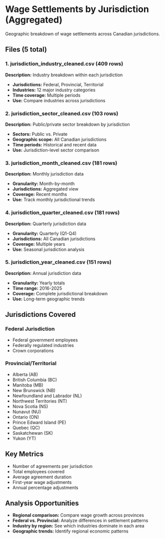 # Wage Settlements by Jurisdiction (Aggregated)

Geographic breakdown of wage settlements across Canadian jurisdictions.

## Files (5 total)

### 1. jurisdiction_industry_cleaned.csv (409 rows)
**Description:** Industry breakdown within each jurisdiction
- **Jurisdictions:** Federal, Provincial, Territorial
- **Industries:** 12 major industry categories
- **Time coverage:** Multiple periods
- **Use:** Compare industries across jurisdictions

### 2. jurisdiction_sector_cleaned.csv (103 rows)
**Description:** Public/private sector breakdown by jurisdiction
- **Sectors:** Public vs. Private
- **Geographic scope:** All Canadian jurisdictions
- **Time periods:** Historical and recent data
- **Use:** Jurisdiction-level sector comparison

### 3. jurisdiction_month_cleaned.csv (181 rows)
**Description:** Monthly jurisdiction data
- **Granularity:** Month-by-month
- **Jurisdictions:** Aggregated view
- **Coverage:** Recent months
- **Use:** Track monthly jurisdictional trends

### 4. jurisdiction_quarter_cleaned.csv (181 rows)
**Description:** Quarterly jurisdiction data
- **Granularity:** Quarterly (Q1-Q4)
- **Jurisdictions:** All Canadian jurisdictions
- **Coverage:** Multiple years
- **Use:** Seasonal jurisdiction analysis

### 5. jurisdiction_year_cleaned.csv (151 rows)
**Description:** Annual jurisdiction data
- **Granularity:** Yearly totals
- **Time range:** 2016-2025
- **Coverage:** Complete jurisdictional breakdown
- **Use:** Long-term geographic trends

## Jurisdictions Covered

### Federal Jurisdiction
- Federal government employees
- Federally regulated industries
- Crown corporations

### Provincial/Territorial
- Alberta (AB)
- British Columbia (BC)
- Manitoba (MB)
- New Brunswick (NB)
- Newfoundland and Labrador (NL)
- Northwest Territories (NT)
- Nova Scotia (NS)
- Nunavut (NU)
- Ontario (ON)
- Prince Edward Island (PE)
- Quebec (QC)
- Saskatchewan (SK)
- Yukon (YT)

## Key Metrics

- Number of agreements per jurisdiction
- Total employees covered
- Average agreement duration
- First-year wage adjustments
- Annual percentage adjustments

## Analysis Opportunities

- **Regional comparison:** Compare wage growth across provinces
- **Federal vs. Provincial:** Analyze differences in settlement patterns
- **Industry by region:** See which industries dominate in each area
- **Geographic trends:** Identify regional economic patterns
